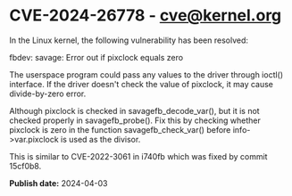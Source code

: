 # CVE-2024-26778 - cve@kernel.org

In the Linux kernel, the following vulnerability has been resolved:

fbdev: savage: Error out if pixclock equals zero

The userspace program could pass any values to the driver through
ioctl() interface. If the driver doesn't check the value of pixclock,
it may cause divide-by-zero error.

Although pixclock is checked in savagefb_decode_var(), but it is not
checked properly in savagefb_probe(). Fix this by checking whether
pixclock is zero in the function savagefb_check_var() before
info->var.pixclock is used as the divisor.

This is similar to CVE-2022-3061 in i740fb which was fixed by
commit 15cf0b8.

**Publish date:** 2024-04-03
